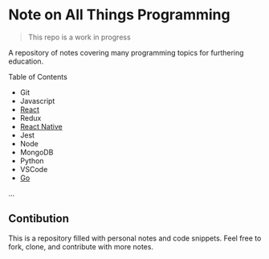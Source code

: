 # Note on All Things Programming

> This repo is a work in progress

A repository of notes covering many programming topics for furthering education.

Table of Contents

- Git
- Javascript
- [React](react/README.md)
- Redux
- [React Native](react-native/README.md)
- Jest
- Node
- MongoDB
- Python
- VSCode
- [Go](go/README.md)

...

## Contibution

This is a repository filled with personal notes and code snippets. Feel free to fork, clone, and contribute with more notes.
